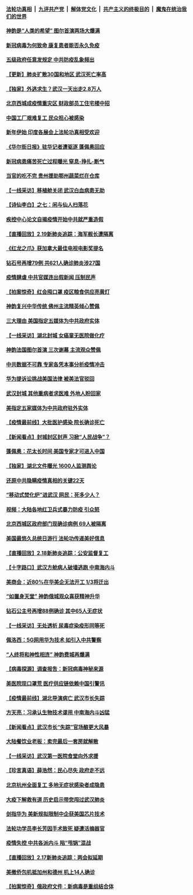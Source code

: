 ####  [法轮功真相](../../../../basic/blob/master/README.md?t=02201552) &nbsp;|&nbsp; [九评共产党](../../../../9ping.md/blob/master/README.md?t=02201552) &nbsp;|&nbsp; [解体党文化](../../../../jtdwh.md/blob/master/README.md?t=02201552)  &nbsp;|&nbsp; [共产主义的终极目的](../../../../gczydzjmd.md/blob/master/README.md?t=02201552) &nbsp;|&nbsp; [魔鬼在统治我们的世界](../../../../mgztzwmdsj.md/blob/master/README.md?t=02201552) 

#### [神韵是“人类的希望” 图尔首演两场大爆满](../pages/nf4514/n11881978.md?t=02201552) 

#### [新冠病毒为何致命 康复患者能否永久免疫](../pages/nf4514/n11881488.md?t=02201552) 

#### [五级政府任意发规定 中共防疫乱象频出](../pages/nf4514/n11881781.md?t=02201552) 

#### [【更新】肺炎扩散30国和地区 武汉死亡率高](../pages/nf4514/n11801312.md?t=02201552) 

#### [【独家】外逃求生？武汉一天出走2.8万人](../pages/nf4514/n11879658.md?t=02201552) 

#### [北京西城成疫情重灾区 财政部员工住宅楼中招](../pages/nf4514/n11881404.md?t=02201552) 

#### [中国工厂艰难复工 民众担心被感染](../pages/nf4514/n11881317.md?t=02201552) 

#### [新年伊始 印度各展会上法轮功真相受欢迎](../pages/nf4514/n11881255.md?t=02201552) 

#### [《华尔街日报》驻华记者遭驱逐 蓬佩奥回应](../pages/nf4514/n11881166.md?t=02201552) 

#### [新冠病患痛苦死亡过程曝光 窒息-挣扎-断气](../pages/nf4514/n11880863.md?t=02201552) 

#### [当官的吃不完 贵州援助鄂州蔬菜烂在仓库](../pages/nf4514/n11880959.md?t=02201552) 

#### [【一线采访】移植舱关闭 武汉白血病患无助](../pages/nf4514/n11880772.md?t=02201552) 

#### [【诗仙李白】之七：闲与仙人扫落花](../pages/nf4514/n11866673.md?t=02201552) 

#### [疾控中心论文自揭疫情开始中共就严重造假](../pages/nf4514/n11880402.md?t=02201552) 

#### [【直播回放】2.19新肺炎追踪：海军舰长遭隔离](../pages/nf4514/n11880326.md?t=02201552) 

#### [《红龙之爪》获加拿大最佳电视电影奖提名](../pages/nf4514/n11879517.md?t=02201552) 

#### [钻石号再增79例 共621人确诊肺炎涉27国](../pages/nf4514/n11880283.md?t=02201552) 

#### [疫情肆虐 中共官媒连出假新闻 压制民声](../pages/nf4514/n11879229.md?t=02201552) 

#### [【拍案惊奇】红会囤口罩 疫区粮食供应亮黄灯](../pages/nf4514/n11878995.md?t=02201552) 

#### [神韵复兴中华传统 佛州主流精英倾心赞佩](../pages/nf4514/n11879683.md?t=02201552) 

#### [三大理由 美国指定五媒体为中共政府实体](../pages/nf4514/n11878945.md?t=02201552) 

#### [【一线采访】湖北封城 女癌童无医院做化疗](../pages/nf4514/n11878505.md?t=02201552) 

#### [神韵法国图尔首演 三次谢幕 主流观众赞佩](../pages/nf4514/n11879310.md?t=02201552) 

#### [中共数据不可靠 专家各凭本事分析疫情冲击](../pages/nf4514/n11879025.md?t=02201552) 

#### [华为提诉讼挑战美国法律 被美法官驳回](../pages/nf4514/n11878822.md?t=02201552) 

#### [武汉封城 其他重病者求医难 外地人盼回家](../pages/nf4514/n11876418.md?t=02201552) 

#### [美指定五家媒体为中共政府驻外实体](../pages/nf4514/n11878650.md?t=02201552) 

#### [【疫情最前线】大批医护感染 院长确诊死亡](../pages/nf4514/n11878595.md?t=02201552) 

#### [【新闻看点】封城封区封声 习掀“人民战争”？](../pages/nf4514/n11878288.md?t=02201552) 

#### [蓬佩奥：花太长时间 美国专家才可进入中国](../pages/nf4514/n11878640.md?t=02201552) 

#### [【独家】湖北文件曝光 1600人监测舆论](../pages/nf4514/n11876354.md?t=02201552) 

#### [还原中共隐瞒疫情真相的关键22天](../pages/nf4514/n11876053.md?t=02201552) 

#### [“移动式焚化炉”进武汉 网民：死多少人？](../pages/nf4514/n11878111.md?t=02201552) 

#### [视频：大陆各地红卫兵式暴力防疫 引众怒](../pages/nf4514/n11878044.md?t=02201552) 

#### [北京西城区政府部门现确诊病例 69人被隔离](../pages/nf4514/n11878036.md?t=02201552) 

#### [美国最悠久总统日游行 法轮功传递美好信息](../pages/nf4514/n11877858.md?t=02201552) 

#### [【直播回放】2.18新肺炎追踪：公安监督复工](../pages/nf4514/n11877676.md?t=02201552) 

#### [【十字路口】武汉方舱病人破墙逃跑 中南海内斗](../pages/nf4514/n11876508.md?t=02201552) 

#### [美商会：近80%在华美企无法开工 1/3将迁出](../pages/nf4514/n11877358.md?t=02201552) 

#### [“如置身天堂” 神韵俄城观众喜获精神升华](../pages/nf4514/n11877550.md?t=02201552) 

#### [钻石公主号再增88例确诊 其中65人无症状](../pages/nf4514/n11877448.md?t=02201552) 

#### [【一线采访】无处透析 尿毒症染疫形同等死](../pages/nf4514/n11876462.md?t=02201552) 

#### [佩洛西：5G网用华为技术 如引入中共警察](../pages/nf4514/n11876458.md?t=02201552) 

#### [“人终将和神性相连” 神韵费城再爆满](../pages/nf4514/n11876657.md?t=02201552) 

#### [【病毒探源】调查报吿：新冠病毒神秘来源](../pages/nf4514/n11874228.md?t=02201552) 

#### [美医院现口罩荒 医疗供应链依赖中国引警讯](../pages/nf4514/n11876025.md?t=02201552) 

#### [【疫情最前线】湖北导演病亡 武汉市长失踪](../pages/nf4514/n11876272.md?t=02201552) 

#### [方天亮：习承认生物技术谬用 中南海内斗凶猛](../pages/nf4514/n11873679.md?t=02201552) 

#### [【新闻看点】武汉市长“失踪”官场酿更大风暴](../pages/nf4514/n11875895.md?t=02201552) 

#### [大陆餐饮业老板：卖完最后一套房就解散](../pages/nf4514/n11875967.md?t=02201552) 

#### [【一线采访】武汉第一医院食堂向外求援](../pages/nf4514/n11875950.md?t=02201552) 

#### [【珍言真语】薛浩然：民心尽失 政府走不远](../pages/nf4514/n11875838.md?t=02201552) 

#### [北京杭州全面复工 多地无症状感染者成隐患](../pages/nf4514/n11875752.md?t=02201552) 

#### [大疫下解救有道 历史启示带您闯过武汉肺炎](../pages/nf4514/n11869946.md?t=02201552) 

#### [剑指华为 美新规拟限制中企获美国芯片技术](../pages/nf4514/n11875696.md?t=02201552) 

#### [法轮功学员李长芳因手术致死 疑遭活摘器官](../pages/nf4514/n11873496.md?t=02201552) 

#### [疫情失控 中共各派内斗 陷“甩锅”混战](../pages/nf4514/n11875255.md?t=02201552) 

#### [【直播回放】2.17新肺炎追踪：两会拟延期](../pages/nf4514/n11875340.md?t=02201552) 

#### [美撤侨包机抵加州和德州 机上14人确诊](../pages/nf4514/n11875333.md?t=02201552) 

#### [【拍案惊奇】俄政府文件：新病毒是重组结合体](../pages/nf4514/n11873944.md?t=02201552) 

